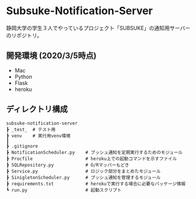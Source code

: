 # Subsuke-Notification-Server

静岡大学の学生３人でやっているプロジェクト「SUBSUKE」の通知用サーバーのリポジトリ。

## 開発環境 (2020/3/5時点)
- Mac
- Python
- Flask
- heroku

## ディレクトリ構成
```
subsuke-notification-server
┣ _test_  # テスト用
┣ venv    # 実行用venv環境
┃
┣ .gitignore
┣ NotificationScheduler.py    # プッシュ通知を定期実行するためのモジュール
┣ Procfile                    # heroku上での起動コマンドを示すファイル
┣ SQLRepository.py            # O/Rマッパーもどき
┣ Service.py                  # ロジック部分をまとめたモジュール
┣ SinigletonScheduler.py      # プッシュ通知を管理するモジュール
┣ requirements.txt            # herokuで実行する場合に必要なパッケージ情報
┗ run.py                      # 起動スクリプト
```
